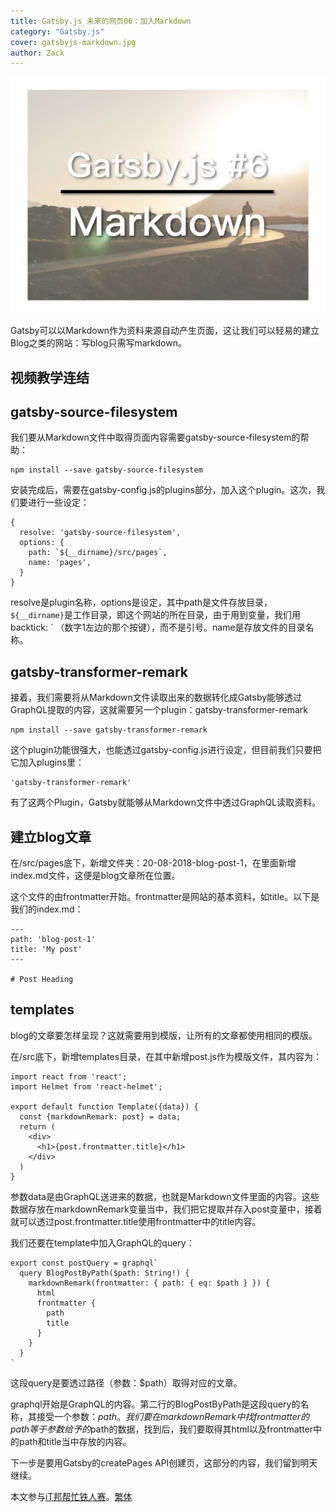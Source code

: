 ```yaml
---
title: Gatsby.js 未来的网页06：加入Markdown
category: "Gatsby.js"
cover: gatsbyjs-markdown.jpg
author: Zack
---
```


![Gatsby.js 支持Markdown](gatsbyjs-markdown.jpg)

Gatsby可以以Markdown作为资料来源自动产生页面，这让我们可以轻易的建立Blog之类的网站：写blog只需写markdown。

## 视频教学连结

## gatsby-source-filesystem

我们要从Markdown文件中取得页面内容需要gatsby-source-filesystem的帮助：
```
npm install --save gatsby-source-filesystem
```
安装完成后，需要在gatsby-config.js的plugins部分，加入这个plugin。这次，我们要进行一些设定：
```
{
  resolve: 'gatsby-source-filesystem',
  options: {
    path: `${__dirname}/src/pages`,
    name: 'pages',
  }
}
```
resolve是plugin名称，options是设定，其中path是文件存放目录，`${__dirname}`是工作目录，即这个网站的所在目录，由于用到变量，我们用 backtick: ` （数字1左边的那个按键），而不是引号。name是存放文件的目录名称。

## gatsby-transformer-remark

接着，我们需要将从Markdown文件读取出来的数据转化成Gatsby能够透过GraphQL提取的内容，这就需要另一个plugin：gatsby-transformer-remark
```
npm install --save gatsby-transformer-remark
```
这个plugin功能很强大，也能透过gatsby-config.js进行设定，但目前我们只要把它加入plugins里：
```
'gatsby-transformer-remark'
```

有了这两个Plugin，Gatsby就能够从Markdown文件中透过GraphQL读取资料。

## 建立blog文章

在/src/pages底下，新增文件夹：20-08-2018-blog-post-1，在里面新增index.md文件，这便是blog文章所在位置。

这个文件的由frontmatter开始。frontmatter是网站的基本资料，如title。以下是我们的index.md：

```
---
path: 'blog-post-1'
title: 'My post'
---

# Post Heading
```

## templates

blog的文章要怎样呈现？这就需要用到模版，让所有的文章都使用相同的模版。

在/src底下，新增templates目录，在其中新增post.js作为模版文件，其内容为：
```
import react from 'react';
import Helmet from 'react-helmet';

export default function Template({data}) {
  const {markdownRemark: post} = data;
  return (
    <div>
      <h1>{post.frontmatter.title}</h1>
    </div>
  )
}
```
参数data是由GraphQL送进来的数据，也就是Markdown文件里面的内容。这些数据存放在markdownRemark变量当中，我们把它提取并存入post变量中，接着就可以透过post.frontmatter.title使用frontmatter中的title内容。

我们还要在template中加入GraphQL的query：

```
export const postQuery = graphql`
  query BlogPostByPath($path: String!) {
    markdownRemark(frontmatter: { path: { eq: $path } }) {
      html
      frontmatter {
        path
        title
      }
    }
  }
`
```
这段query是要透过路径（参数：$path）取得对应的文章。

graphql开始是GraphQL的内容。第二行的BlogPostByPath是这段query的名称，其接受一个参数：$path。我们要在markdownRemark中找frontmatter的path等于参数给予的$path的数据，找到后，我们要取得其html以及frontmatter中的path和title当中存放的内容。

下一步是要用Gatsby的createPages API创建页，这部分的内容，我们留到明天继续。

本文参与[iT邦帮忙铁人赛](https://ithelp.ithome.com.tw/articles/10201974)。[繁体](https://nodejust.com/gatsbyjs/)
